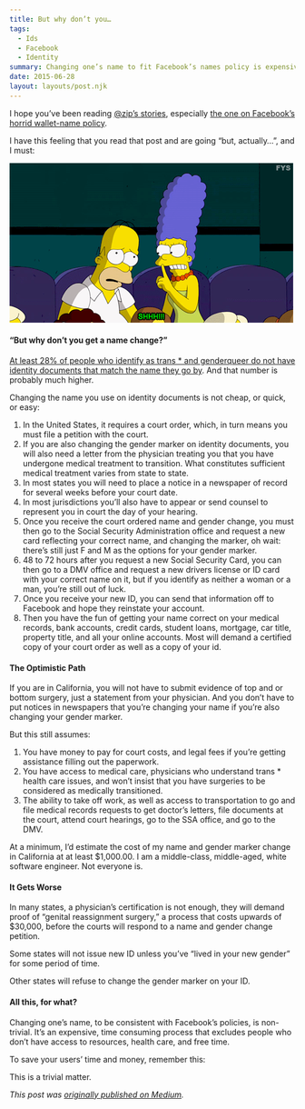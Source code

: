 ```yaml
---
title: But why don’t you…
tags:
  - Ids
  - Facebook
  - Identity
summary: Changing one’s name to fit Facebook’s names policy is expensive, non-trivial, and not at all accessible to all trans and genderqueer people.
date: 2015-06-28
layout: layouts/post.njk
---
```


I hope you’ve been reading [@zip’s stories](https://medium.com/@zip), especially [the one on Facebook’s horrid wallet-name policy](https://medium.com/@zip/my-name-is-only-real-enough-to-work-at-facebook-not-to-use-on-the-site-c37daf3f4b03).

I have this feeling that you read that post and are going “but, actually…”, and I must:

![Marge shushes Homer](/img/but-why-dont-you/marge.gif)

#### “But why don’t you get a name change?”

[At least 28% of people who identify as trans \* and genderqueer do not have identity documents that match the name they go by](http://williamsinstitute.law.ucla.edu/wp-content/uploads/voter-id-laws-september-2014.pdf). And that number is probably much higher.

Changing the name you use on identity documents is not cheap, or quick, or easy:

1.  In the United States, it requires a court order, which, in turn means you must file a petition with the court.
2.  If you are also changing the gender marker on identity documents, you will also need a letter from the physician treating you that you have undergone medical treatment to transition. What constitutes sufficient medical treatment varies from state to state.
3.  In most states you will need to place a notice in a newspaper of record for several weeks before your court date.
4.  In most jurisdictions you’ll also have to appear or send counsel to represent you in court the day of your hearing.
5.  Once you receive the court ordered name and gender change, you must then go to the Social Security Administration office and request a new card reflecting your correct name, and changing the marker, oh wait: there’s still just F and M as the options for your gender marker.
6.  48 to 72 hours after you request a new Social Security Card, you can then go to a DMV office and request a new drivers license or ID card with your correct name on it, but if you identify as neither a woman or a man, you’re still out of luck.
7.  Once you receive your new ID, you can send that information off to Facebook and hope they reinstate your account.
8.  Then you have the fun of getting your name correct on your medical records, bank accounts, credit cards, student loans, mortgage, car title, property title, and all your online accounts. Most will demand a certified copy of your court order as well as a copy of your id.

#### The Optimistic Path

If you are in California, you will not have to submit evidence of top and or bottom surgery, just a statement from your physician. And you don’t have to put notices in newspapers that you’re changing your name if you’re also changing your gender marker.

But this still assumes:

1.  You have money to pay for court costs, and legal fees if you’re getting assistance filling out the paperwork.
2.  You have access to medical care, physicians who understand trans \* health care issues, and won’t insist that you have surgeries to be considered as medically transitioned.
3.  The ability to take off work, as well as access to transportation to go and file medical records requests to get doctor’s letters, file documents at the court, attend court hearings, go to the SSA office, and go to the DMV.

At a minimum, I’d estimate the cost of my name and gender marker change in California at at least $1,000.00. I am a middle-class, middle-aged, white software engineer. Not everyone is.

#### It Gets Worse

In many states, a physician’s certification is not enough, they will demand proof of “genital reassignment surgery,” a process that costs upwards of $30,000, before the courts will respond to a name and gender change petition.

Some states will not issue new ID unless you’ve “lived in your new gender” for some period of time.

Other states will refuse to change the gender marker on your ID.

#### All this, for what?

Changing one’s name, to be consistent with Facebook’s policies, is non-trivial. It’s an expensive, time consuming process that excludes people who don’t have access to resources, health care, and free time.

To save your users’ time and money, remember this:

This is a trivial matter.

*This post was [originally published on Medium](https://medium.com/gender-2-0/but-why-don-t-you-change-your-name-edb29297a73f).*